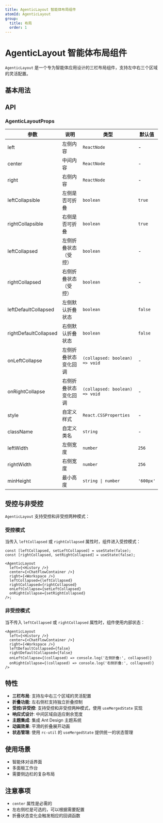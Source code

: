 ```yaml
---
title: AgenticLayout 智能体布局组件
atomId: AgenticLayout
group:
  title: 布局
  order: 1
---
```


# AgenticLayout 智能体布局组件

`AgenticLayout` 是一个专为智能体应用设计的三栏布局组件，支持左中右三个区域的灵活配置。

## 基本用法

<code src="../demos/agentic-layout.tsx" iframe="450px"></code>

## API

### AgenticLayoutProps

| 参数                  | 说明                 | 类型                           | 默认值    |
| --------------------- | -------------------- | ------------------------------ | --------- |
| left                  | 左侧内容             | `ReactNode`                    | -         |
| center                | 中间内容             | `ReactNode`                    | -         |
| right                 | 右侧内容             | `ReactNode`                    | -         |
| leftCollapsible       | 左侧是否可折叠       | `boolean`                      | `true`    |
| rightCollapsible      | 右侧是否可折叠       | `boolean`                      | `true`    |
| leftCollapsed         | 左侧折叠状态（受控） | `boolean`                      | -         |
| rightCollapsed        | 右侧折叠状态（受控） | `boolean`                      | -         |
| leftDefaultCollapsed  | 左侧默认折叠状态     | `boolean`                      | `false`   |
| rightDefaultCollapsed | 右侧默认折叠状态     | `boolean`                      | `false`   |
| onLeftCollapse        | 左侧折叠状态变化回调 | `(collapsed: boolean) => void` | -         |
| onRightCollapse       | 右侧折叠状态变化回调 | `(collapsed: boolean) => void` | -         |
| style                 | 自定义样式           | `React.CSSProperties`          | -         |
| className             | 自定义类名           | `string`                       | -         |
| leftWidth             | 左侧宽度             | `number`                       | `256`     |
| rightWidth            | 右侧宽度             | `number`                       | `256`     |
| minHeight             | 最小高度             | `string \| number`             | `'600px'` |

## 受控与非受控

`AgenticLayout` 支持受控和非受控两种模式：

### 受控模式

当传入 `leftCollapsed` 或 `rightCollapsed` 属性时，组件进入受控模式：

```tsx | pure
const [leftCollapsed, setLeftCollapsed] = useState(false);
const [rightCollapsed, setRightCollapsed] = useState(false);

<AgenticLayout
  left={<History />}
  center={<ChatFlowContainer />}
  right={<Workspace />}
  leftCollapsed={leftCollapsed}
  rightCollapsed={rightCollapsed}
  onLeftCollapse={setLeftCollapsed}
  onRightCollapse={setRightCollapsed}
/>;
```

### 非受控模式

当不传入 `leftCollapsed` 或 `rightCollapsed` 属性时，组件使用内部状态：

```tsx | pure
<AgenticLayout
  left={<History />}
  center={<ChatFlowContainer />}
  right={<Workspace />}
  leftDefaultCollapsed={false}
  rightDefaultCollapsed={false}
  onLeftCollapse={(collapsed) => console.log('左侧折叠:', collapsed)}
  onRightCollapse={(collapsed) => console.log('右侧折叠:', collapsed)}
/>
```

## 特性

- **三栏布局**: 支持左中右三个区域的灵活配置
- **折叠功能**: 左右侧栏支持独立折叠控制
- **受控/非受控**: 支持受控和非受控两种模式，使用 `useMergedState` 实现
- **响应式设计**: 中间区域自适应剩余宽度
- **主题集成**: 集成 Ant Design 主题系统
- **动画效果**: 平滑的折叠展开动画
- **状态管理**: 使用 `rc-util` 的 `useMergedState` 提供统一的状态管理

## 使用场景

- 智能体对话界面
- 多面板工作台
- 需要侧边栏的复杂布局

## 注意事项

- `center` 属性是必需的
- 左右侧栏是可选的，可以根据需要配置
- 折叠状态变化会触发相应的回调函数
